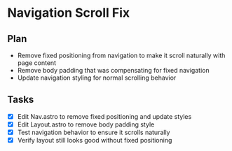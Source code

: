 # Navigation Scroll Fix

## Plan
- Remove fixed positioning from navigation to make it scroll naturally with page content
- Remove body padding that was compensating for fixed navigation
- Update navigation styling for normal scrolling behavior

## Tasks
- [x] Edit Nav.astro to remove fixed positioning and update styles
- [x] Edit Layout.astro to remove body padding style
- [x] Test navigation behavior to ensure it scrolls naturally
- [x] Verify layout still looks good without fixed positioning
